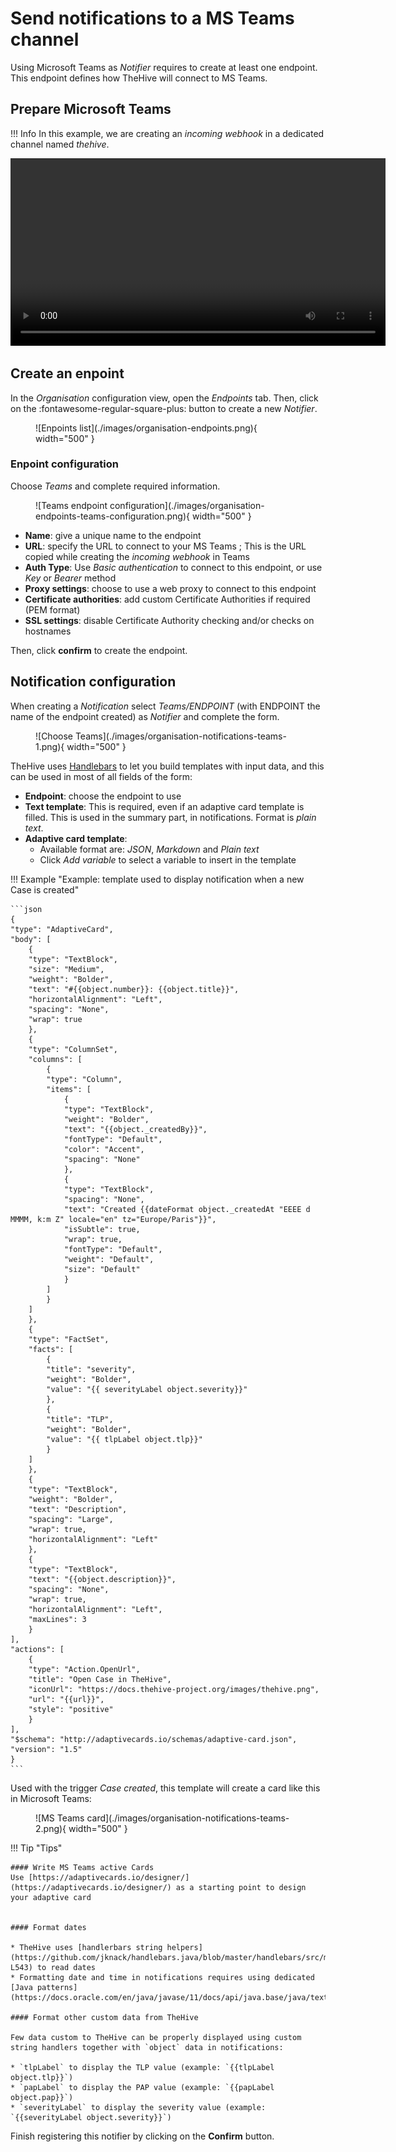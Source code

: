 # Send notifications to a MS Teams channel

Using Microsoft Teams as *Notifier* requires to create at least one endpoint. This endpoint defines how TheHive will connect to MS Teams.

## Prepare Microsoft Teams

!!! Info 
    In this example, we are creating an *incoming webhook* in a dedicated channel named *thehive*.

<video width="600"  controls>
  <source id=mp4 src="../images/organisation-endpoints-msteams-configuration.mp4" type="video/mp4">
</video>


## Create an enpoint
In the *Organisation* configuration view, open the *Endpoints* tab. Then, click on the :fontawesome-regular-square-plus: button to create a new *Notifier*. 

<figure markdown>
  ![Enpoints list](./images/organisation-endpoints.png){ width="500" }
</figure>

### Enpoint configuration
Choose *Teams* and complete required information.

<figure markdown>
  ![Teams endpoint configuration](./images/organisation-endpoints-teams-configuration.png){ width="500" }
</figure>

* **Name**: give a unique name to the endpoint
* **URL**: specify the URL to connect to your MS Teams ; This is the URL copied while creating the *incoming webhook* in Teams
* **Auth Type**: Use *Basic authentication* to connect to this endpoint, or use *Key* or *Bearer* method
* **Proxy settings**: choose to use a web proxy to connect to this endpoint
* **Certificate authorities**: add custom Certificate Authorities if required (PEM format)
* **SSL settings**: disable Certificate Authority checking and/or checks on hostnames

Then, click **confirm** to create the endpoint.


## Notification configuration
When creating a *Notification* select *Teams/ENDPOINT* (with ENDPOINT the name of the endpoint created) as *Notifier* and complete the form.

<figure markdown>
  ![Choose Teams](./images/organisation-notifications-teams-1.png){ width="500" }
</figure>

TheHive uses [Handlebars](https://handlebarsjs.com) to let you build templates with input data, and this can be used in most of all fields of the form:

* **Endpoint**: choose the endpoint to use
* **Text template**: This is required, even if an adaptive card template is filled. This is used in the summary part, in notifications. Format is *plain text*.
* **Adaptive card template**:
    * Available format are: *JSON*, *Markdown* and *Plain text* 
    * Click *Add variable* to select a variable to insert in the template


!!! Example "Example: template used to display notification when a new Case is created"

    ```json
    {
    "type": "AdaptiveCard",
    "body": [
        {
        "type": "TextBlock",
        "size": "Medium",
        "weight": "Bolder",
        "text": "#{{object.number}}: {{object.title}}",
        "horizontalAlignment": "Left",
        "spacing": "None",
        "wrap": true
        },
        {
        "type": "ColumnSet",
        "columns": [
            {
            "type": "Column",
            "items": [
                {
                "type": "TextBlock",
                "weight": "Bolder",
                "text": "{{object._createdBy}}",
                "fontType": "Default",
                "color": "Accent",
                "spacing": "None"
                },
                {
                "type": "TextBlock",
                "spacing": "None",
                "text": "Created {{dateFormat object._createdAt "EEEE d MMMM, k:m Z" locale="en" tz="Europe/Paris"}}",
                "isSubtle": true,
                "wrap": true,
                "fontType": "Default",
                "weight": "Default",
                "size": "Default"
                }
            ]
            }
        ]
        },
        {
        "type": "FactSet",
        "facts": [
            {
            "title": "severity",
            "weight": "Bolder",
            "value": "{{ severityLabel object.severity}}"
            },
            {
            "title": "TLP",
            "weight": "Bolder",
            "value": "{{ tlpLabel object.tlp}}"
            }
        ]
        },
        {
        "type": "TextBlock",
        "weight": "Bolder",
        "text": "Description",
        "spacing": "Large",
        "wrap": true,
        "horizontalAlignment": "Left"
        },
        {
        "type": "TextBlock",
        "text": "{{object.description}}",
        "spacing": "None",
        "wrap": true,
        "horizontalAlignment": "Left",
        "maxLines": 3
        }
    ],
    "actions": [
        {
        "type": "Action.OpenUrl",
        "title": "Open Case in TheHive",
        "iconUrl": "https://docs.thehive-project.org/images/thehive.png",
        "url": "{{url}}",
        "style": "positive"
        }
    ],
    "$schema": "http://adaptivecards.io/schemas/adaptive-card.json",
    "version": "1.5"
    }
    ```

Used with the trigger _Case created_, this template will create a card like this in Microsoft Teams:

<figure markdown>
  ![MS Teams card](./images/organisation-notifications-teams-2.png){ width="500" }
</figure>


!!! Tip "Tips"
    
    #### Write MS Teams active Cards
    Use [https://adaptivecards.io/designer/](https://adaptivecards.io/designer/) as a starting point to design your adaptive card
    
  
    #### Format dates 

    * TheHive uses [handlerbars string helpers](https://github.com/jknack/handlebars.java/blob/master/handlebars/src/main/java/com/github/jknack/handlebars/helper/StringHelpers.java#L507-L543) to read dates
    * Formatting date and time in notifications requires using dedicated [Java patterns](https://docs.oracle.com/en/java/javase/11/docs/api/java.base/java/text/SimpleDateFormat.html)

    #### Format other custom data from TheHive

    Few data custom to TheHive can be properly displayed using custom string handlers together with `object` data in notifications: 

    * `tlpLabel` to display the TLP value (example: `{{tlpLabel object.tlp}}`)
    * `papLabel` to display the PAP value (example: `{{papLabel object.pap}}`)
    * `severityLabel` to display the severity value (example: `{{severityLabel object.severity}}`)


Finish registering this notifier by clicking on the **Confirm** button.